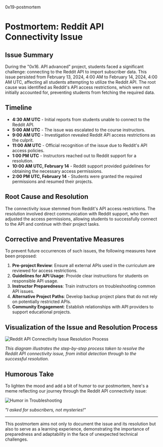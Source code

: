 0x19-postmortem

# Postmortem: Reddit API Connectivity Issue

## Issue Summary
During the "0x16. API advanced" project, students faced a significant challenge: connecting to the Reddit API to import subscriber data. This issue persisted from February 13, 2024, 4:00 AM to February 14, 2024, 4:00 AM UTC, affecting all students attempting to utilize the Reddit API. The root cause was identified as Reddit's API access restrictions, which were not initially accounted for, preventing students from fetching the required data.

## Timeline
- **4:30 AM UTC** - Initial reports from students unable to connect to the Reddit API.
- **5:00 AM UTC** - The issue was escalated to the course instructors.
- **9:00 AM UTC** - Investigation revealed Reddit API access restrictions as the culprit.
- **11:00 AM UTC** - Official recognition of the issue due to Reddit's API access policies.
- **1:00 PM UTC** - Instructors reached out to Reddit support for a resolution.
- **10:00 AM UTC, February 14** - Reddit support provided guidelines for obtaining the necessary access permissions.
- **2:00 PM UTC, February 14** - Students were granted the required permissions and resumed their projects.

## Root Cause and Resolution
The connectivity issue stemmed from Reddit's API access restrictions. The resolution involved direct communication with Reddit support, who then adjusted the access permissions, allowing students to successfully connect to the API and continue with their project tasks.

## Corrective and Preventative Measures
To prevent future occurrences of such issues, the following measures have been proposed:
1. **Pre-project Review**: Ensure all external APIs used in the curriculum are reviewed for access restrictions.
2. **Guidelines for API Usage**: Provide clear instructions for students on responsible API usage.
3. **Instructor Preparedness**: Train instructors on troubleshooting common API issues.
4. **Alternative Project Paths**: Develop backup project plans that do not rely on potentially restricted APIs.
5. **Community Engagement**: Establish relationships with API providers to support educational projects.

## Visualization of the Issue and Resolution Process
![Reddit API Connectivity Issue Resolution Process](https://ibb.co/TBQ8Jcg)

*This diagram illustrates the step-by-step process taken to resolve the Reddit API connectivity issue, from initial detection through to the successful resolution.*

## Humorous Take
To lighten the mood and add a bit of humor to our postmortem, here's a meme reflecting our journey through the Reddit API connectivity issue:

![Humor in Troubleshooting](https://ibb.co/TBQ8Jcg)

*"I asked for subscribers, not mysteries!"*

---

This postmortem aims not only to document the issue and its resolution but also to serve as a learning experience, demonstrating the importance of preparedness and adaptability in the face of unexpected technical challenges.

